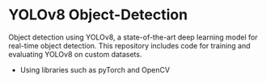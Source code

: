 # YOLOv8 Object-Detection
Object detection using YOLOv8, a state-of-the-art deep learning model for real-time object detection. This repository includes code for training and evaluating YOLOv8 on custom datasets.

- Using libraries such as pyTorch and OpenCV
